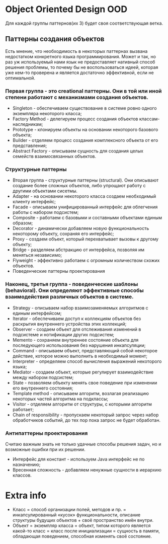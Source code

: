 # Object Oriented Design OOD
Для каждой группы паттернов(их 3) будет своя соответствующая ветка.
## Паттерны создания объектов
Есть мнение, что необходимость в некоторых паттернах вызвана недостатком конкретного языка программирования.
Может и так, но раз уж используемый нами язык не предоставляет нативный способ решения проблемы, то почему бы не воспользоваться идеей, которая уже кем-то проверена и является достаточно эффективной, если не оптимальной.
### Первая группа - это creational паттерны. Они в той или иной степени работают с механизмами создания объектов.

* Singleton - обеспечиваем существование в системе ровно одного экземпляра некоторого класса;
* Factory Method - делегируем процесс создания объектов классам-наследникам;
* Prototype - клонируем объекты на основании некоторого базового объекта;
* Builder - отделяем процесс создания комплексного объекта от его представления;
* Abstract Factory - описываем сущность для создания целых семейств взаимосвязанных объектов.
### Структурные паттерны
* Вторая группа - структурные паттерны (structural). Они описывают создание более сложных объектов, либо упрощают работу с другими объектами сисетмы.
* Adapter - на основании некоторого класса создаем необходимый клиенту интерфейс;
* Facade - описываем унифицированный интерфейс для облегчения работы с набором подсистем;
* Composite - работаем с базовыми и составными объектами единым образом;
* Decorator - динамически добавляем новую функциональность некоторому объекту, сохраняя его интерфейс;
* Proxy - создаем объект, который перехватывает вызовы к другому объекту;
* Bridge - разделяем абстракцию от интерфейса, позволяя им меняться независимо;
* Flyweight - эффективно работаем с огромным количеством схожих объектов.
* Поведенческие паттерны проектирования

### Наконец, третья группа - поведенческие шаблоны (behavioral). Они определяют эффективные способы взаимодействия различных объектов в системе.
* Strategy - описываем набор взаимозаменяемых алгоритмов с единым интерфейсом;
* Iterator - обеспечиваем доступ к коллекциям объектов без раскрытия внутреннего устройства этих коллекций;
* Observer - создаем объект для отслеживания изменений в подсистеме и нотификации других подсистем;
* Memento - сохраняем внутреннее состояние объекта для последующего использования без нарушения инкапсуляции;
* Command - описываем объект, представляющий собой некоторое действие, которое можно выполнить в необходимый момент;
* Interpreter - определяем способ вычисления выражений некоторого языка;
* Mediator - создаем объект, которые регулирует взаимодействие между набором подсистем;
* State - позволяем объекту менять свое поведение при изменении его внутреннего состояния;
* Template method - описываем алгоритм, возлагая реализацию некоторых частей алгоритма на подклассы;
* Visitor - отделяем алгоритм от структуры, с которыми алгоритм работает;
* Chain of responsibility - пропускаем некоторый запрос через набор обработчиков событий, до тех пор пока запрос не будет обработан.
### Антипаттерны проектирования
Считаю важным знать не только удачные способы решения задач, но и возможные ошибки при их решении.
* Интерфейс для констант - используем Java интерфейс не по назначению;
* Вресенная сложность - добавляем ненужные сущности в иерархию классов.

# Extra info
* Класс = способ организации полей, методов и пр. = инкапсулированный «кусок» функциональности, описание структуры будущих объектов + своё пространство имён внутри.
* Объект = экземпляр класса = объект, типом которого является какой-то класс = класс после инициализации = сущность в памяти, обладающая поведением, способная изменять своё состояние.

